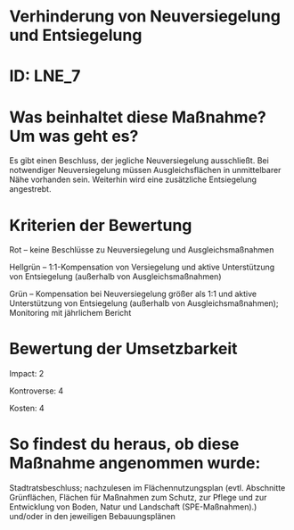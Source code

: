 # Verhinderung von Neuversiegelung und Entsiegelung
# ID: LNE_7
# Was beinhaltet diese Maßnahme? Um was geht es?

Es gibt einen Beschluss, der jegliche Neuversiegelung ausschließt. Bei notwendiger Neuversiegelung müssen Ausgleichsflächen in unmittelbarer Nähe vorhanden sein. Weiterhin wird eine zusätzliche Entsiegelung angestrebt.

# Kriterien der Bewertung

Rot – keine Beschlüsse zu Neuversiegelung und Ausgleichsmaßnahmen

Hellgrün – 1:1-Kompensation von Versiegelung und aktive Unterstützung von Entsiegelung (außerhalb von Ausgleichsmaßnahmen)

Grün – Kompensation bei Neuversiegelung größer als 1:1 und aktive Unterstützung von Entsiegelung (außerhalb von Ausgleichsmaßnahmen); Monitoring mit jährlichem Bericht

# Bewertung der Umsetzbarkeit

Impact: 2

Kontroverse: 4

Kosten: 4

# So findest du heraus, ob diese Maßnahme angenommen wurde:
Stadtratsbeschluss; nachzulesen im Flächennutzungsplan (evtl. Abschnitte Grünflächen, Flächen für Maßnahmen zum Schutz, zur Pflege und zur Entwicklung von Boden, Natur und Landschaft (SPE-Maßnahmen).) und/oder in den jeweiligen Bebauungsplänen
